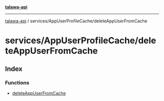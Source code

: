 [**talawa-api**](../../../README.md)

***

[talawa-api](../../../modules.md) / services/AppUserProfileCache/deleteAppUserFromCache

# services/AppUserProfileCache/deleteAppUserFromCache

## Index

### Functions

- [deleteAppUserFromCache](functions/deleteAppUserFromCache.md)
